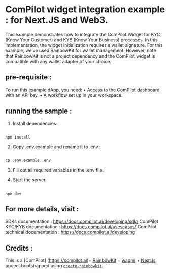 
ComPilot widget integration example : for Next.JS and Web3. 
===========================================================

This example demonstrates how to integrate the ComPilot Widget for KYC (Know Your Customer) and KYB (Know Your Business) processes. In this implementation, the widget initialization requires a wallet signature. For this example, we’ve used RainbowKit for wallet management. However, note that RainbowKit is not a project dependency and the ComPilot widget is compatible with any wallet adapter of your choice.

## pre-requisite :

To run this example dApp, you need:
	•	Access to the ComPilot dashboard with an API key.
	•	A workflow set up in your workspace.


## running the sample :

1. Install dependencies:

~~~~

npm install

~~~~

2) Copy .env.example and rename it to .env :

~~~~

cp .env.example .env 

~~~~

3) Fill out all required variables in the .env file.

4) Start the server.

~~~~

npm dev

~~~~

## For more details, visit : 

SDKs documentation : https://docs.compilot.ai/developing/sdk/
ComPilot KYC/KYB documentation : https://docs.compilot.ai/usescases/
ComPilot technical documentation :   https://docs.compilot.ai/developing

## Credits :

This is a [ComPilot] (https://compilot.ai)+ [RainbowKit](https://rainbowkit.com) + [wagmi](https://wagmi.sh) + [Next.js](https://nextjs.org/) project bootstrapped using [`create-rainbowkit`](/packages/create-rainbowkit).